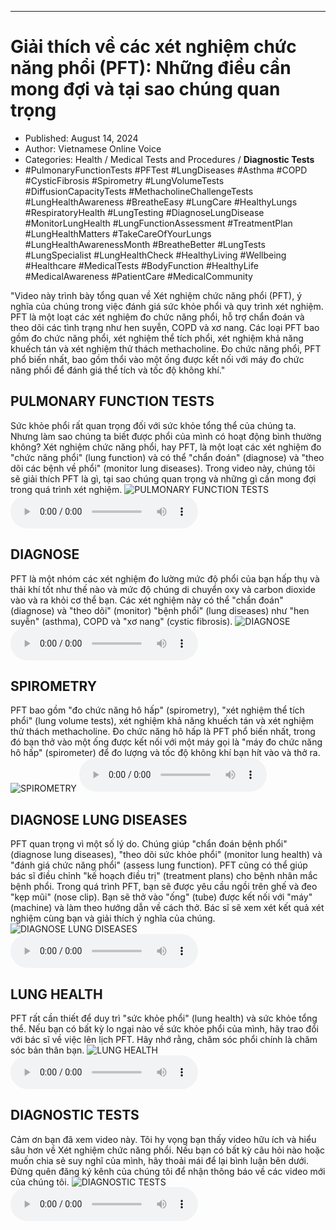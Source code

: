 
---

# Giải thích về các xét nghiệm chức năng phổi (PFT): Những điều cần mong đợi và tại sao chúng quan trọng

- Published: August 14, 2024
- Author: Vietnamese Online Voice
- Categories: Health / Medical Tests and Procedures / **Diagnostic Tests**
- #PulmonaryFunctionTests #PFTest #LungDiseases #Asthma #COPD #CysticFibrosis #Spirometry #LungVolumeTests #DiffusionCapacityTests #MethacholineChallengeTests #LungHealthAwareness #BreatheEasy #LungCare #HealthyLungs #RespiratoryHealth #LungTesting #DiagnoseLungDisease #MonitorLungHealth #LungFunctionAssessment #TreatmentPlan #LungHealthMatters #TakeCareOfYourLungs #LungHealthAwarenessMonth #BreatheBetter #LungTests #LungSpecialist #LungHealthCheck #HealthyLiving #Wellbeing #Healthcare #MedicalTests #BodyFunction #HealthyLife #MedicalAwareness #PatientCare #MedicalCommunity

"Video này trình bày tổng quan về Xét nghiệm chức năng phổi (PFT), ý nghĩa của chúng trong việc đánh giá sức khỏe phổi và quy trình xét nghiệm. PFT là một loạt các xét nghiệm đo chức năng phổi, hỗ trợ chẩn đoán và theo dõi các tình trạng như hen suyễn, COPD và xơ nang. Các loại PFT bao gồm đo chức năng phổi, xét nghiệm thể tích phổi, xét nghiệm khả năng khuếch tán và xét nghiệm thử thách methacholine. Đo chức năng phổi, PFT phổ biến nhất, bao gồm thổi vào một ống được kết nối với máy đo chức năng phổi để đánh giá thể tích và tốc độ không khí."


## PULMONARY FUNCTION TESTS

Sức khỏe phổi rất quan trọng đối với sức khỏe tổng thể của chúng ta. Nhưng làm sao chúng ta biết được phổi của mình có hoạt động bình thường không? Xét nghiệm chức năng phổi, hay PFT, là một loạt các xét nghiệm đo "chức năng phổi" (lung function) và có thể "chẩn đoán" (diagnose) và "theo dõi các bệnh về phổi" (monitor lung diseases). Trong video này, chúng tôi sẽ giải thích PFT là gì, tại sao chúng quan trọng và những gì cần mong đợi trong quá trình xét nghiệm.
![PULMONARY FUNCTION TESTS](https://http-archiver-apis-production-80.schnworks.com/storage/images/transitions/2024-08-14/transition--161035557-Montserrat-SemiBold-1A237E.jpg)
<audio controls>
    <source src="https://http-archiver-apis-production-80.schnworks.com/storage/storage/audio/file-6056463835.mp3" type="audio/mpeg">
</audio>



## DIAGNOSE

PFT là một nhóm các xét nghiệm đo lường mức độ phổi của bạn hấp thụ và thải khí tốt như thế nào và mức độ chúng di chuyển oxy và carbon dioxide vào và ra khỏi cơ thể bạn. Các xét nghiệm này có thể "chẩn đoán" (diagnose) và "theo dõi" (monitor) "bệnh phổi" (lung diseases) như "hen suyễn" (asthma), COPD và "xơ nang" (cystic fibrosis).
![DIAGNOSE](https://http-archiver-apis-production-80.schnworks.com/storage/images/transitions/2024-08-14/transition-10224241639-Montserrat-Thin-9C27B0.jpg)
<audio controls>
    <source src="https://http-archiver-apis-production-80.schnworks.com/storage/storage/audio/file-26666854043.mp3" type="audio/mpeg">
</audio>



## SPIROMETRY

PFT bao gồm "đo chức năng hô hấp" (spirometry), "xét nghiệm thể tích phổi" (lung volume tests), xét nghiệm khả năng khuếch tán và xét nghiệm thử thách methacholine. Đo chức năng hô hấp là PFT phổ biến nhất, trong đó bạn thở vào một ống được kết nối với một máy gọi là "máy đo chức năng hô hấp" (spirometer) để đo lượng và tốc độ không khí bạn hít vào và thở ra.
![SPIROMETRY](https://http-archiver-apis-production-80.schnworks.com/storage/images/transitions/2024-08-14/transition-24096986583-Montserrat-Regular-880E4F.jpg)
<audio controls>
    <source src="https://http-archiver-apis-production-80.schnworks.com/storage/storage/audio/file-21462994894.mp3" type="audio/mpeg">
</audio>



## DIAGNOSE LUNG DISEASES

PFT quan trọng vì một số lý do. Chúng giúp "chẩn đoán bệnh phổi" (diagnose lung diseases), "theo dõi sức khỏe phổi" (monitor lung health) và "đánh giá chức năng phổi" (assess lung function). PFT cũng có thể giúp bác sĩ điều chỉnh "kế hoạch điều trị" (treatment plans) cho bệnh nhân mắc bệnh phổi. Trong quá trình PFT, bạn sẽ được yêu cầu ngồi trên ghế và đeo "kẹp mũi" (nose clip). Bạn sẽ thở vào "ống" (tube) được kết nối với "máy" (machine) và làm theo hướng dẫn về cách thở. Bác sĩ sẽ xem xét kết quả xét nghiệm cùng bạn và giải thích ý nghĩa của chúng.
![DIAGNOSE LUNG DISEASES](https://http-archiver-apis-production-80.schnworks.com/storage/images/transitions/2024-08-14/transition-12849304348-Montserrat-Regular-512DA8.jpg)
<audio controls>
    <source src="https://http-archiver-apis-production-80.schnworks.com/storage/storage/audio/file-44623628322.mp3" type="audio/mpeg">
</audio>



## LUNG HEALTH

PFT rất cần thiết để duy trì "sức khỏe phổi" (lung health) và sức khỏe tổng thể. Nếu bạn có bất kỳ lo ngại nào về sức khỏe phổi của mình, hãy trao đổi với bác sĩ về việc lên lịch PFT. Hãy nhớ rằng, chăm sóc phổi chính là chăm sóc bản thân bạn.
![LUNG HEALTH](https://http-archiver-apis-production-80.schnworks.com/storage/images/transitions/2024-08-14/transition-31548119530-Montserrat-Medium-283593.jpg)
<audio controls>
    <source src="https://http-archiver-apis-production-80.schnworks.com/storage/storage/audio/file-2932797343.mp3" type="audio/mpeg">
</audio>



## DIAGNOSTIC TESTS

Cảm ơn bạn đã xem video này. Tôi hy vọng bạn thấy video hữu ích và hiểu sâu hơn về Xét nghiệm chức năng phổi. Nếu bạn có bất kỳ câu hỏi nào hoặc muốn chia sẻ suy nghĩ của mình, hãy thoải mái để lại bình luận bên dưới. Đừng quên đăng ký kênh của chúng tôi để nhận thông báo về các video mới của chúng tôi.
![DIAGNOSTIC TESTS](https://http-archiver-apis-production-80.schnworks.com/storage/images/transitions/2024-08-14/transition-17507180357-Montserrat-Thin-512DA8.jpg)
<audio controls>
    <source src="https://http-archiver-apis-production-80.schnworks.com/storage/storage/audio/file-10190028744.mp3" type="audio/mpeg">
</audio>

